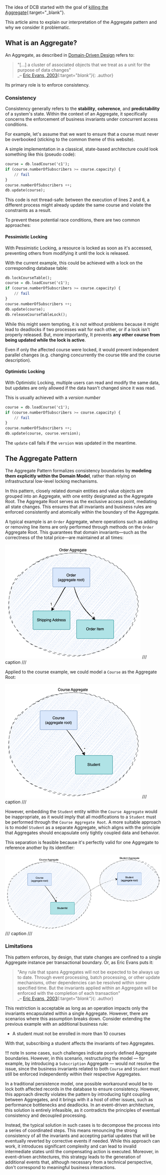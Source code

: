 The idea of DCB started with the goal of [killing the Aggregate](https://sara.event-thinking.io/2023/04/kill-aggregate-chapter-1-I-am-here-to-kill-the-aggregate.html){:target="_blank"}.

This article aims to explain our interpretation of the Aggregate pattern and why we consider it problematic.

## What is an Aggregate?

An Aggregate, as described in [Domain-Driven Design](../glossary.md#domain-driven-design) refers to:

> "[...] a cluster of associated objects that we treat as a unit for the purpose of data changes"    
> _– [Eric Evans, 2003](https://www.informit.com/store/domain-driven-design-tackling-complexity-in-the-heart-9780132181273){:target="_blank"}_{: .author}

Its primary role is to enforce consistency.

### Consistency

Consistency generally refers to the **stability**, **coherence**, and **predictability** of a system's state. Within the context of an Aggregate, it specifically concerns the enforcement of business invariants under concurrent access conditions.

For example, let's assume that we want to ensure that a course must never be overbooked (sticking to the common theme of this website).

A simple implementation in a classical, state-based architecture could look something like this (pseudo code):

```haskell linenums="1"
course = db.loadCourse('c1');
if (course.numberOfSubscribers >= course.capacity) {
    // fail
}
course.numberOfSubscribers ++;
db.update(course);
```

This code is not thread-safe: between the execution of lines 2 and 6, a different process might already update the same course and violate the constraints as a result.

To prevent these potential race conditions, there are two common approaches:

#### Pessimistic Locking

With Pessimistic Locking, a resource is locked as soon as it's accessed, preventing others from modifying it until the lock is released.

With the current example, this could be achieved with a lock on the corresponding database table:

```haskell linenums="1" hl_lines="1 8"
db.lockCourseTable();
course = db.loadCourse('c1');
if (course.numberOfSubscribers >= course.capacity) {
    // fail
}
course.numberOfSubscribers ++;
db.update(course);
db.releaseCourseTableLock();
```

While this might seem tempting, it is not without problems because it might lead to deadlocks if two processes wait for each other, or if a lock isn't properly released.
But, more importantly, It prevents **any other course from being updated while the lock is active**.

Even if only the affected course were locked, it would prevent independent parallel changes (e.g. changing concurrently the course title and the course description).

#### Optimistic Locking

With Optimistic Locking, multiple users can read and modify the same data, but updates are only allowed if the data hasn't changed since it was read.

This is usually achieved with a _version number_

```haskell linenums="1" hl_lines="6"
course = db.loadCourse('c1');
if (course.numberOfSubscribers >= course.capacity) {
    // fail
}
course.numberOfSubscribers ++;
db.update(course, course.version);
```

The `update` call fails if the `version` was updated in the meantime.

## The Aggregate Pattern

The Aggregate Pattern formalizes consistency boundaries by **modeling them explicitly within the Domain Model**, rather than relying on infrastructural low-level locking mechanisms.

In this pattern, closely related domain entities and value objects are grouped into an Aggregate, with one entity designated as the Aggregate Root. The Aggregate Root serves as the exclusive access point, mediating all state changes. This ensures that all invariants and business rules are enforced consistently and atomically within the boundary of the Aggregate.

A typical example is an `Order` Aggregate, where operations such as adding or removing line items are only performed through methods on the `Order` Aggregate Root. This guarantees that domain invariants—such as the correctness of the total price—are maintained at all times:

![order aggregate diagram](img/order-aggregate.png)
/// caption
///

Applied to the course example, we could model a `Course` as the Aggregate Root:

![course aggregate diagram](img/course-aggregate.png)
/// caption
///

However, embedding the `Student` entity within the `Course Aggregate` would be inappropriate, as it would imply that all modifications to a `Student` must be performed through the `Course Aggregate Root`. A more suitable approach is to model `Student` as a separate Aggregate, which aligns with the principle that Aggregates should encapsulate only tightly coupled data and behavior.

This separation is feasible because it's perfectly valid for one Aggregate to reference another by its identifier:

![course and student aggregates diagram](img/course-and-student-aggregates.png)
/// caption
///

### Limitations

This pattern enforces, by design, that state changes are confined to a single Aggregate instance per transactional boundary.
Or, as Eric Evans puts it:


> "Any rule that spans Aggregates will not be expected to be always up to date. Through event processing, batch processing, or other update mechanisms, other dependencies can be resolved within some specified time. But the invariants applied within an Aggregate will be enforced with the completion of each transaction"    
> _– [Eric Evans, 2003](https://www.informit.com/store/domain-driven-design-tackling-complexity-in-the-heart-9780132181273){:target="_blank"}_{: .author}


This restriction is acceptable as long as an operation impacts only the invariants encapsulated within a single Aggregate. However, there are scenarios where this assumption breaks down. Consider extending the previous example with an additional business rule:

- A student must not be enrolled in more than 10 courses

With that, subscribing a student affects the invariants of two Aggregates.

!!! note
    In some cases, such challenges indicate poorly defined Aggregate boundaries. However, in this scenario, restructuring the model — for example, by introducing a `Subscription` Aggregate — would not resolve the issue, since the business invariants related to both `Course` and `Student` must still be enforced independently within their respective Aggregates.

In a traditional persistence model, one possible workaround would be to lock both affected records in the database to ensure consistency. However, this approach directly violates the pattern by introducing tight coupling between Aggregates, and it brings with it a host of other issues, such as performance bottlenecks and deadlocks. In an event-driven architecture, this solution is entirely infeasible, as it contradicts the principles of eventual consistency and decoupled processing.

Instead, the typical solution in such cases is to decompose the process into a series of coordinated steps. This means renouncing the strong consistency of all the invariants and accepting partial updates that will be eventually reverted by corrective events if needed. While this approach can work, it introduces significant complexity and can lead to invalid intermediate states until the compensating action is executed. Moreover, in event-driven architectures, this strategy leads to the generation of additional events that, although necessary from a technical perspective, don't correspond to meaningful business interactions.
